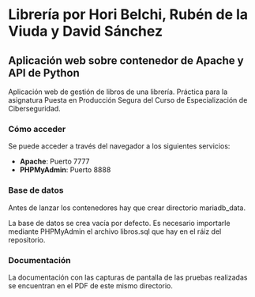 # **Librería por Hori Belchi, Rubén de la Viuda y David Sánchez**
## **Aplicación web sobre contenedor de Apache y API de Python**
Aplicación web de gestión de libros de una librería. Práctica para la asignatura Puesta en Producción Segura del Curso de Especialización de Ciberseguridad.


### **Cómo acceder**
Se puede acceder a través del navegador a los siguientes servicios:
* **Apache**: Puerto 7777
* **PHPMyAdmin**: Puerto 8888


### **Base de datos**
Antes de lanzar los contenedores hay que crear directorio mariadb_data.

La base de datos se crea vacía por defecto. Es necesario importarle mediante PHPMyAdmin el archivo libros.sql que hay en el ráiz del repositorio.


### **Documentación**
La documentación con las capturas de pantalla de las pruebas realizadas se encuentran en el PDF de este mismo directorio.
